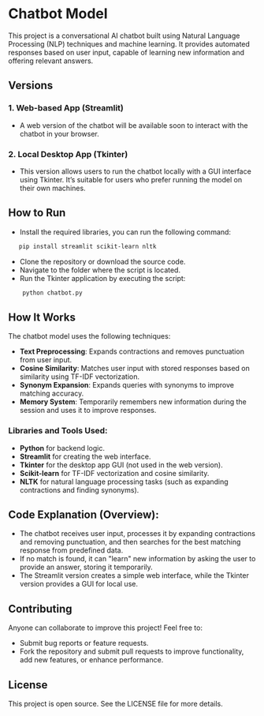 # Chatbot Model

This project is a conversational AI chatbot built using Natural Language Processing (NLP) techniques and machine learning. It provides automated responses based on user input, capable of learning new information and offering relevant answers.

## Versions

### 1. **Web-based App (Streamlit)**
- A web version of the chatbot will be available soon to interact with the chatbot in your browser.

### 2. **Local Desktop App (Tkinter)**
- This version allows users to run the chatbot locally with a GUI interface using Tkinter. It’s suitable for users who prefer running the model on their own machines.
## **How to Run**
- Install the required libraries, you can run the following command:
```bash
   pip install streamlit scikit-learn nltk
```
- Clone the repository or download the source code.
- Navigate to the folder where the script is located.
- Run the Tkinter application by executing the script:
```bash
    python chatbot.py
```

## How It Works

The chatbot model uses the following techniques:

- **Text Preprocessing**: Expands contractions and removes punctuation from user input.
- **Cosine Similarity**: Matches user input with stored responses based on similarity using TF-IDF vectorization.
- **Synonym Expansion**: Expands queries with synonyms to improve matching accuracy.
- **Memory System**: Temporarily remembers new information during the session and uses it to improve responses.

### Libraries and Tools Used:
- **Python** for backend logic.
- **Streamlit** for creating the web interface.
- **Tkinter** for the desktop app GUI (not used in the web version).
- **Scikit-learn** for TF-IDF vectorization and cosine similarity.
- **NLTK** for natural language processing tasks (such as expanding contractions and finding synonyms).

## Code Explanation (Overview):
- The chatbot receives user input, processes it by expanding contractions and removing punctuation, and then searches for the best matching response from predefined data.
- If no match is found, it can "learn" new information by asking the user to provide an answer, storing it temporarily.
- The Streamlit version creates a simple web interface, while the Tkinter version provides a GUI for local use.

## Contributing

Anyone can collaborate to improve this project! Feel free to:
- Submit bug reports or feature requests.
- Fork the repository and submit pull requests to improve functionality, add new features, or enhance performance.

## License
This project is open source. See the LICENSE file for more details.